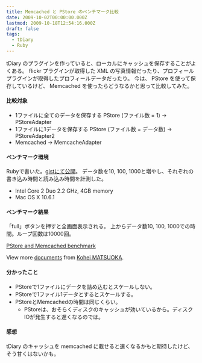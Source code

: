 ```yaml
---
title: Memcached と PStore のベンチマーク比較
date: 2009-10-02T00:00:00.000Z
lastmod: 2009-10-18T12:54:16.000Z
draft: false
tags:
  - tDiary
  - Ruby
---
```


tDiary のプラグインを作っていると、ローカルにキャッシュを保存することがよくある。 flickr プラグインが取得した XML の写真情報だったり、プロフィールプラグインが取得したプロフィールデータだったり。 今は、 PStore を使って保存しているけど、 Memcached を使ったらどうなるかと思って比較してみた。

#### 比較対象

* 1ファイルに全てのデータを保存する PStore (ファイル数 = 1) → PStoreAdapter
* 1ファイルに1データを保存する PStore (ファイル数 = データ数) → PStoreAdapter2
* Memcached → MemcacheAdapter

#### ベンチマーク環境

Rubyで書いた。[gistにて公開](http://gist.github.com/199335)。 データ数を10, 100, 1000と増やし、それぞれの書き込み時間と読み込み時間を計測した。

* Intel Core 2 Duo 2.2 GHz, 4GB memory
* Mac OS X 10.6.1

#### ベンチマーク結果

「full」ボタンを押すと全画面表示される。 上からデータ数10, 100, 1000での時間。ループ回数は10000回。

[PStore and Memcached benchmark](http://www.slideshare.net/machu/pstore-and-memcached-benchmark "PStore and Memcached benchmark")

View more [documents](http://www.slideshare.net/) from [Kohei MATSUOKA](http://www.slideshare.net/machu).

#### 分かったこと

* PStoreで1ファイルにデータを詰め込むとスケールしない。
* PStoreで1ファイル1データとするとスケールする。
* PStoreとMemcachedの時間は同じくらい。
  * PStoreは、おそらくディスクのキャッシュが効いているから。ディスクIOが発生すると遅くなるのでは。

#### 感想

tDiary のキャッシュを memcached に載せると速くなるかもと期待したけど、そう甘くはないかも。

